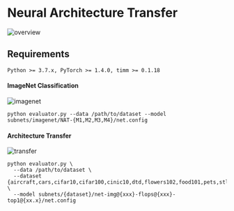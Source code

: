 # Neural Architecture Transfer
![overview](https://www.zhichaolu.com/assets/neural-architecture-transfer/images/overview.jpg)

## Requirements
``` 
Python >= 3.7.x, PyTorch >= 1.4.0, timm >= 0.1.18 
```

#### ImageNet Classification
![imagenet](https://www.zhichaolu.com/assets/neural-architecture-transfer/images/imagenet.png)

``` shell
python evaluator.py --data /path/to/dataset --model subnets/imagenet/NAT-{M1,M2,M3,M4}/net.config
```

#### Architecture Transfer
![transfer](https://www.zhichaolu.com/assets/neural-architecture-transfer/images/dataset.png)

``` shell
python evaluator.py \
  --data /path/to/dataset \
  --dataset {aircraft,cars,cifar10,cifar100,cinic10,dtd,flowers102,food101,pets,stl10} \
  --model subnets/{dataset}/net-img@{xxx}-flops@{xxx}-top1@{xx.x}/net.config
```
